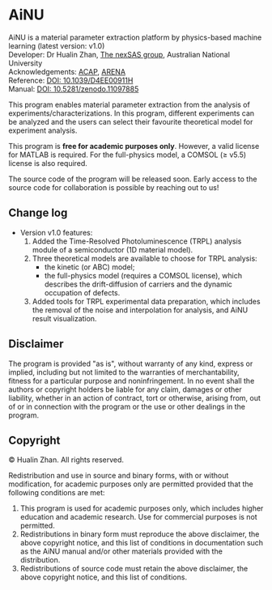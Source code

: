 # AiNU 
AiNU is a material parameter extraction platform by physics-based machine learning (latest version: v1.0) <br>
Developer: Dr Hualin Zhan, [The nexSAS group](https://www.nexsas.org/), Australian National University <br>
Acknowledgements: [ACAP](https://www.acap.org.au/), [ARENA](https://arena.gov.au/) <br>
Reference: [DOI: 10.1039/D4EE00911H](https://doi.org/10.1039/D4EE00911H) <br>
Manual: [DOI: 10.5281/zenodo.11097885](https://doi.org/10.5281/zenodo.11097885)

This program enables material parameter extraction from the analysis of experiments/characterizations. In this program, different experiments can be analyzed and the users can select their favourite theoretical model for experiment analysis. 

This program is **free for academic purposes only**. However, a valid license for MATLAB is required. For the full-physics model, a COMSOL (≥ v5.5) license is also required.

The source code of the program will be released soon. Early access to the source code for collaboration is possible by reaching out to us!

## Change log

* Version v1.0 features:
  1. Added the Time-Resolved Photoluminescence (TRPL) analysis module of a semiconductor (1D material model). <br>
  2. Three theoretical models are available to choose for TRPL analysis:
     * the kinetic (or ABC) model;
     * the full-physics model (requires a COMSOL license), which describes the drift-diffusion of carriers and the dynamic occupation of defects. <br>
  4. Added tools for TRPL experimental data preparation, which includes the removal of the noise and interpolation for analysis, and AiNU result visualization.

## Disclaimer

The program is provided "as is", without warranty of any kind, express or implied, including but not limited to the warranties of merchantability, fitness for a particular purpose and noninfringement. In no event shall the authors or copyright holders be liable for any claim, damages or other liability, whether in an action of contract, tort or otherwise, arising from, out of or in connection with the program or the use or other dealings in the program.
	
## Copyright
	
© Hualin Zhan. All rights reserved.
	
Redistribution and use in source and binary forms, with or without modification, for academic purposes only are permitted provided that the following conditions are met:
  1. This program is used for academic purposes only, which includes higher education and academic research. Use for commercial purposes is not permitted.  <br>
  2. Redistributions in binary form must reproduce the above disclaimer, the above copyright notice, and this list of conditions in documentation such as the AiNU manual and/or other materials provided with the distribution. <br>
  3. Redistributions of source code must retain the above disclaimer, the above copyright notice, and this list of conditions.
